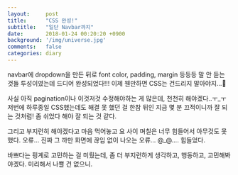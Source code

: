 ```yaml
---
layout:     post
title:      "CSS 완성!"
subtitle:   "일단 Navbar까지"
date:       2018-01-24 00:20:20 +0900
background: '/img/universe.jpg'
comments:   false
categories: diary
---
```



navbar에 dropdown을 만든 뒤로 font color, padding, margin 등등등 말 안 듣는 것들 투성이였는데 드디어 완성되었다!!! 이제 웬만하면 CSS는 건드리지 말아야지...&#128548;

사실 아직 pagination이나 이것저것 수정해야하는 게 많은데, 천천히 해야겠다..ㅜ_ㅜ 저번에 하루종일 CSS했는데도 해결 못 했던 걸 한참 뒤인 지금 몇 분 끄적이니까 잘 되는 것처럼! 좀 쉬었다 해야 잘 되는 것 같다.

그리고 부지런히 해야겠다고 마음 먹어놓고 요 사이 며칠은 너무 힘들어서 아무것도 못했다. 오류... 진짜 그 까만 화면에 끊임 없이 나오는 오류... @_@.... 힘들었다.

바쁘다는 핑계로 고민하는 걸 미뤘는데, 좀 더 부지런하게 생각하고, 행동하고, 고민해봐야겠다. 미리해서 나쁠 건 없으니.